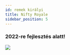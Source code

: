 ```yaml
---
id: remek királyi
title: Nifty Royale
sidebar_position: 5
---
```


### 2022-re fejlesztés alatt!

![](/img/niftyroyale_v01.png)
